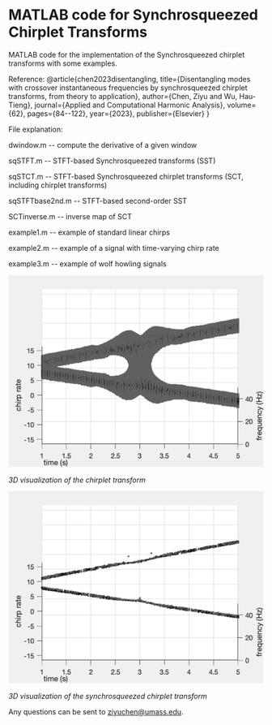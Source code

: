 # MATLAB code for Synchrosqueezed Chirplet Transforms
MATLAB code for the implementation of the Synchrosqueezed chirplet transforms with some examples.

Reference: 
@article{chen2023disentangling,
  title={Disentangling modes with crossover instantaneous frequencies by synchrosqueezed chirplet transforms, from theory to application},
  author={Chen, Ziyu and Wu, Hau-Tieng},
  journal={Applied and Computational Harmonic Analysis},
  volume={62},
  pages={84--122},
  year={2023},
  publisher={Elsevier}
}

File explanation:

dwindow.m -- compute the derivative of a given window

sqSTFT.m -- STFT-based Synchrosqueezed transforms (SST)

sqSTCT.m -- STFT-based Synchrosqueezed chirplet transforms (SCT, including chirplet transforms)

sqSTFTbase2nd.m -- STFT-based second-order SST

SCTinverse.m -- inverse map of SCT

example1.m -- example of standard linear chirps

example2.m -- example of a signal with time-varying chirp rate

example3.m -- example of wolf howling signals

![test](./example1-CT3Dview.gif)

*3D visualization of the chirplet transform*

![test](./example1-SCT3Dview.gif)

*3D visualization of the synchrosqueezed chirplet transform*

Any questions can be sent to ziyuchen@umass.edu.
